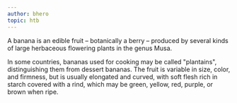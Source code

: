 ```yaml
---
author: bhero
topic: htb
---
```

A banana is an edible fruit – botanically a berry – produced by several kinds of large herbaceous flowering plants in the genus Musa.

In some countries, bananas used for cooking may be called "plantains", distinguishing them from dessert bananas. The fruit is variable in size, color, and firmness, but is usually elongated and curved, with soft flesh rich in
starch covered with a rind, which may be green, yellow, red, purple, or brown when ripe.